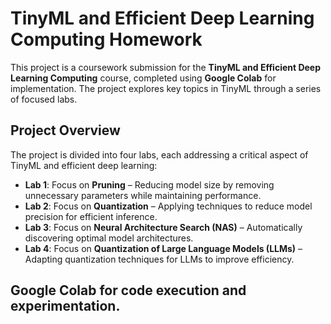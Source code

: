 # TinyML and Efficient Deep Learning Computing Homework

This project is a coursework submission for the **TinyML and Efficient Deep Learning Computing** course, completed using **Google Colab** for implementation. The project explores key topics in TinyML through a series of focused labs.

## Project Overview

The project is divided into four labs, each addressing a critical aspect of TinyML and efficient deep learning:

- **Lab 1**: Focus on **Pruning** – Reducing model size by removing unnecessary parameters while maintaining performance.
- **Lab 2**: Focus on **Quantization** – Applying techniques to reduce model precision for efficient inference.
- **Lab 3**: Focus on **Neural Architecture Search (NAS)** – Automatically discovering optimal model architectures.
- **Lab 4**: Focus on **Quantization of Large Language Models (LLMs)** – Adapting quantization techniques for LLMs to improve efficiency.

## Google Colab for code execution and experimentation.

